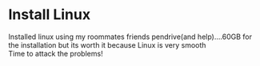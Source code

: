# Install Linux
Installed linux using my roommates friends pendrive(and help)....60GB for the installation but its worth it because Linux is very smooth \
Time to attack the problems!
